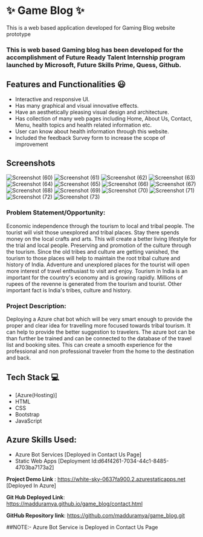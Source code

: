 # ✨ Game Blog ✨

This is a web based application developed for Gaming  Blog  website prototype

### This is web based Gaming blog has been developed for the accomplishment of Future Ready Talent Internship program launched by Microsoft, Future Skills Prime, Quess, Github.

## Features and Functionalities 😃

- Interactive and responsive UI.
- Has many graphical and visual innovative effects.
- Have an aesthetically pleasing visual design and architecture.
- Has collection of many web pages including Home, About Us, Contact, Menu, health topics and health related information etc.
- User can know about health information through this website.
- Included the feedback Survey form to increase the scope of improvement 

## Screenshots


![Screenshot (60)](https://user-images.githubusercontent.com/115976124/204872460-76df49a0-d76b-42f4-bff2-7e116533e0c7.png)
![Screenshot (61)](https://user-images.githubusercontent.com/115976124/204872470-e4b6fea8-7766-4d6e-afd9-a3709221c979.png)
![Screenshot (62)](https://user-images.githubusercontent.com/115976124/204872474-470b4e70-4474-47f5-8bb8-ac0088f6b764.png)
![Screenshot (63)](https://user-images.githubusercontent.com/115976124/204872477-1bed48bf-3c39-4ebf-8008-3b40a11f54ea.png)
![Screenshot (64)](https://user-images.githubusercontent.com/115976124/204872480-1ccccd4c-0f55-4a80-854a-b96b2ee644fc.png)
![Screenshot (65)](https://user-images.githubusercontent.com/115976124/204872484-b742bbc9-3af0-4c76-a4d4-e29d7ebc96b7.png)
![Screenshot (66)](https://user-images.githubusercontent.com/115976124/204872488-89a5d218-8902-439a-858f-35efee2bd25e.png)
![Screenshot (67)](https://user-images.githubusercontent.com/115976124/204872492-9620c56a-c8fc-4583-b310-e226c65621a8.png)
![Screenshot (68)](https://user-images.githubusercontent.com/115976124/204872495-056254fc-ae1c-41d2-bfda-d4b0355a76e4.png)
![Screenshot (69)](https://user-images.githubusercontent.com/115976124/204872500-7cb71900-6923-4e7f-bac9-9c36ba95c203.png)
![Screenshot (70)](https://user-images.githubusercontent.com/115976124/204872506-c871e659-c747-494c-9edf-a961bd3b9ecb.png)
![Screenshot (71)](https://user-images.githubusercontent.com/115976124/204872509-2c46422f-1e3b-4985-a6e0-7c7480ddb18d.png)
![Screenshot (72)](https://user-images.githubusercontent.com/115976124/204872510-6f1648c6-515b-4f95-96e6-f3c04387cf41.png)
![Screenshot (73)](https://user-images.githubusercontent.com/115976124/204872513-76c0986f-673d-450b-aad7-972d11b8588c.png)


### Problem Statement/Opportunity:

Economic independence through the tourism to local and tribal people. The tourist will visit those unexplored and tribal places. Stay there spends money on the local crafts and arts. This will create a better living lifestyle for the trial and local people.
Preserving and promotion of the culture through the tourism. Since the old tribes and culture are getting vanished, the tourism to those places will help to maintain the root tribal culture and history of India.
Adventure and unexplored places for the tourist will open more interest of travel enthusiast to visit and enjoy. Tourism in India is an important for the country's economy and is growing rapidly. Millions of rupees of the revenne is generated from the tourism and tourist. Other important fact is India's tribes, culture and history.

### Project Description:

Deploying a Azure chat bot which will be very smart enough to provide the proper and clear idea for travelling more focused towards tribal tourism. It can help to provide the better suggestion to travelers. The azure bot can be than further be trained and can be connected to the database of the travel list and booking sites. This can create a smooth experience for the professional and non professional traveler from the home to the destination and back.

## Tech Stack 💻

- [Azure(Hosting)]
- HTML
- CSS
- Bootstrap
- JavaScript

## Azure Skills Used:

- Azure Bot Services [Deployed in Contact Us Page]
- Static Web Apps [Deployment Id:d64f4261-7034-44c1-8485-4703ba7173a2]

**Project Demo Link** : https://white-sky-0637fa900.2.azurestaticapps.net   [Deployed In Azure]

**Git Hub Deployed Link**: https://madduramya.github.io/game_blog/contact.html

**GitHub Repository link**:  https://github.com/madduramya/game_blog.git

 ##NOTE:-    Azure Bot Service is Deployed in Contact Us Page
 

